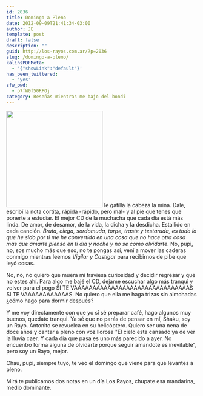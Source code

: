 ```yaml
---
id: 2036
title: Domingo a Pleno
date: 2012-09-09T21:41:34-03:00
author: JE
template: post
draft: false
description: ""
guid: http://los-rayos.com.ar/?p=2036
slug: /domingo-a-pleno/
kalinsPDFMeta:
  - '{"showLink":"default"}'
has_been_twittered:
  - 'yes'
sfw_pwd:
  - p7fW0f50RFOj
category: Reseñas mientras me bajo del bondi
---
```

[<img class="alignleft" src="https://www.covershare.com/sites/default/files/artwork/4062_1247587386.jpg" alt="" width="254" height="254" />](http://thepiratebay.se/torrent/7268288/Shakira_-_Donde_Estan_los_Ladrones_%281998_MP3_320kbps%29)Te gatilla la cabeza la mina. Dale, escribí la nota cortita, rápida -rápido, pero mal- y al pie que tenes que ponerte a estudiar. El mejor CD de la muchacha que cada día está más linda. De amor, de desamor, de la vida, la dicha y la desdicha. Estallido en cada canción. <span><em>Bruta, ciega, sordomuda, torpe, traste y testaruda, es todo lo que he sido por ti me he convertido en una cosa que no hace otra cosa mas que amarte pienso en ti día y noche y no se como olvidarte</em>. No, pupi, no, sos mucho más que eso, no te pongas así, vení a mover las caderas conmigo mientras leemos <em>Vigilar y Castigar</em></span> para recibirnos de pibe que leyó cosas.

No, no, no quiero que muera mi traviesa curiosidad y decidir regresar y que no estes ahí. Para algo me bajé el CD, dejame escuchar algo más tranqui y volver para el pogo SI TE VAAAAAAAAAAAAAAAAAAAAAAAAAAAAAAAS SI TE VAAAAAAAAAAAAS. No quiero que ella me haga trizas sin almohadas ¿cómo hago para dormir después?

Y me voy directamente con que yo sí sé preparar café, hago algunos muy buenos, quedate tranqui. Ya sé que no parás de pensar en mí, Shaku, soy un Rayo. Antonito se revuelca en su helicóptero. Quiero ser una nena de doce años y cantar a pleno con voz llorosa "El cielo esta cansado ya de ver la lluvia caer. Y cada dia que pasa es uno más parecido a ayer. No encuentro forma alguna de olvidarte porque seguir amandote es inevitable", pero soy un Rayo, mejor.

Chau, pupi, siempre tuyo, te veo el domingo que viene para que levantes a pleno.

Mirá te publicamos dos notas en un día Los Rayos, chupate esa mandarina, medio dominante.